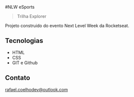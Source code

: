 #NLW eSports
 
 >Trilha Explorer

 Projeto construido do evento Next Level Week da Rocketseat.

 ## Tecnologias

- HTML
- CSS
- GIT e Github

## Contato

rafael.coelhodev@outlook.com